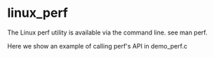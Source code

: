 # linux_perf
The Linux perf utility is available via the command line.
see man perf.

Here we show an example of calling perf's API in demo_perf.c
